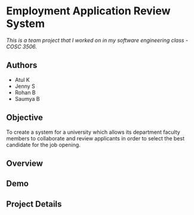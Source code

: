 # Employment Application Review System 

*This is a team project that I worked on in my software engineering
class - COSC 3506.* 

## Authors

- Atul K 
- Jenny S
- Rohan B
- Saumya B

## Objective

To create a system for a university which allows its 
department faculty members to collaborate and review applicants
in order to select the best candidate for the job opening. 

## Overview 

## Demo

## Project Details 







